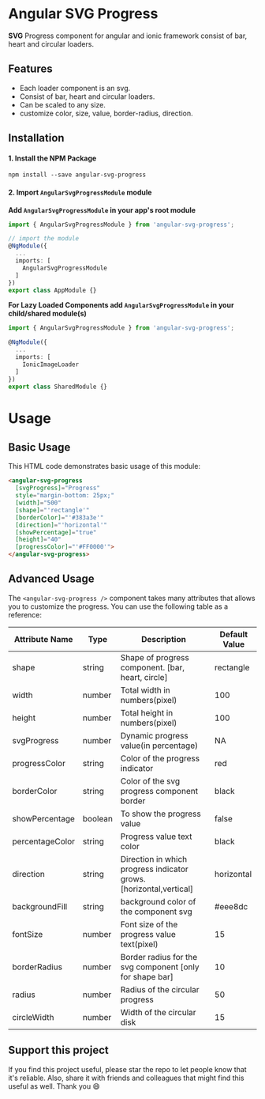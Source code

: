 # Angular SVG Progress
**SVG** Progress component for angular and ionic framework consist of bar, heart and circular loaders.


## Features
- Each loader component is an svg.
- Consist of bar, heart and circular loaders.
- Can be scaled to any size.
- customize color, size, value, border-radius, direction.

## Installation

#### 1. Install the NPM Package
```
npm install --save angular-svg-progress
```

#### 2. Import `AngularSvgProgressModule` module

**Add `AngularSvgProgressModule` in your app's root module**
```typescript
import { AngularSvgProgressModule } from 'angular-svg-progress';

// import the module
@NgModule({
  ...
  imports: [
    AngularSvgProgressModule
  ]
})
export class AppModule {}
```

**For Lazy Loaded Components add `AngularSvgProgressModule` in your child/shared module(s)**
```typescript
import { AngularSvgProgressModule } from 'angular-svg-progress';

@NgModule({
  ...
  imports: [
    IonicImageLoader
  ]
})
export class SharedModule {}
```

# Usage

## Basic Usage
This HTML code demonstrates basic usage of this module:

```html
<angular-svg-progress
  [svgProgress]="Progress"
  style="margin-bottom: 25px;"
  [width]="500"
  [shape]="'rectangle'"
  [borderColor]="'#383a3e'"
  [direction]="'horizontal'"
  [showPercentage]="true"
  [height]="40"
  [progressColor]="'#FF0000'">
</angular-svg-progress>
```

## Advanced Usage
The `<angular-svg-progress />` component takes many attributes that allows you to customize the progress. You can use the following table as a reference:

| Attribute Name | Type | Description | Default Value |
| --- | --- | --- | --- |
| shape | string | Shape of progress component. [bar, heart, circle] | rectangle |
| width | number | Total width in numbers(pixel) | 100 |
| height | number | Total height in numbers(pixel) | 100 |
| svgProgress | number | Dynamic progress value(in percentage) | NA |
| progressColor | string | Color of the progress indicator | red |
| borderColor | string | Color of the svg progress component border | black |
| showPercentage | boolean | To show the progress value | false |
| percentageColor | string | Progress value text color | black |
| direction | string | Direction in which progress indicator grows. [horizontal,vertical] | horizontal |
| backgroundFill | string | background color of the component svg | #eee8dc |
| fontSize | number | Font size of the progress value text(pixel) | 15 |
| borderRadius | number | Border radius for the svg component [only for shape bar] | 10 |
| radius | number | Radius of the circular progress | 50 |
| circleWidth | number | Width of the circular disk | 15 |


## Support this project
If you find this project useful, please star the repo to let people know that it's reliable. Also, share it with friends and colleagues that might find this useful as well. Thank you :smile:
